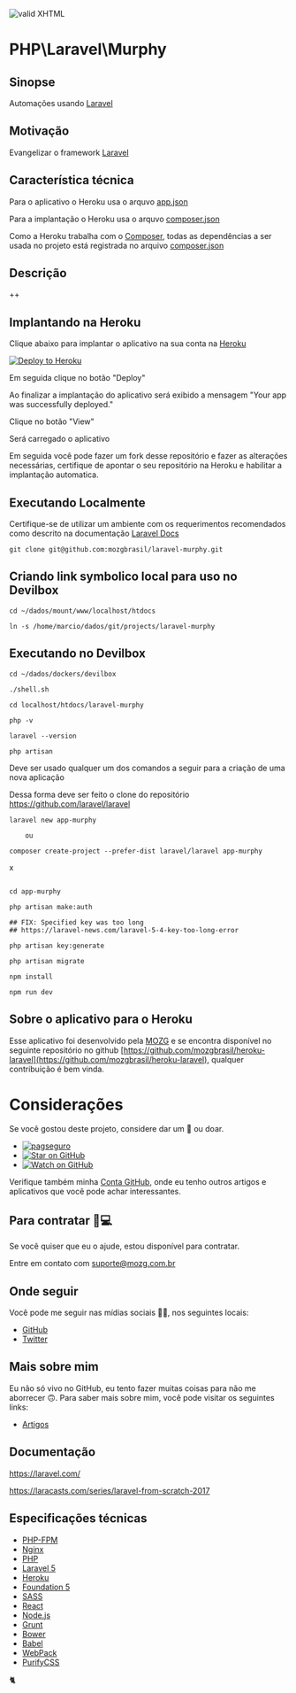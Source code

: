 [checkmark]: https://raw.githubusercontent.com/mozgbrasil/mozgbrasil.github.io/master/assets/images/logos/logo_32_32.png "MOZG"
![valid XHTML][checkmark]

[getcomposer]: https://getcomposer.org/
[uninstall-mods]: https://getcomposer.org/doc/03-cli.md#remove

# PHP\Laravel\Murphy

## Sinopse

Automações usando [Laravel](https://laravel.com/)

## Motivação

Evangelizar o framework [Laravel](https://laravel.com/)

## Característica técnica

Para o aplicativo o Heroku usa o arquvo [app.json](app.json)

Para a implantação o Heroku usa o arquvo [composer.json](composer.json)

Como a Heroku trabalha com o [Composer](https://getcomposer.org/), todas as dependências a ser usada no projeto está registrada no arquivo [composer.json](composer.json)

## Descrição

++

## Implantando na Heroku

Clique abaixo para implantar o aplicativo na sua conta na [Heroku](https://www.heroku.com/)

[![Deploy to Heroku](https://www.herokucdn.com/deploy/button.svg)](https://heroku.com/deploy?template=https://github.com/mozgbrasil/heroku-laravel)

Em seguida clique no botão "Deploy"

Ao finalizar a implantação do aplicativo será exibido a mensagem "Your app was successfully deployed."

Clique no botão "View"

Será carregado o aplicativo

Em seguida você pode fazer um fork desse repositório e fazer as alterações necessárias, certifique de apontar o seu repositório na Heroku e habilitar a implantação automatica.

## Executando Localmente

Certifique-se de utilizar um ambiente com os requerimentos recomendados como descrito na documentação [Laravel Docs](https://laravel.com/docs/5.7)

```
git clone git@github.com:mozgbrasil/laravel-murphy.git
```

## Criando link symbolico local para uso no Devilbox

```
cd ~/dados/mount/www/localhost/htdocs

ln -s /home/marcio/dados/git/projects/laravel-murphy
```

## Executando no Devilbox

```
cd ~/dados/dockers/devilbox

./shell.sh

cd localhost/htdocs/laravel-murphy

php -v

laravel --version

php artisan

```

Deve ser usado qualquer um dos comandos a seguir para a criação de uma nova aplicação

Dessa forma deve ser feito o clone do repositório https://github.com/laravel/laravel

```
laravel new app-murphy

    ou

composer create-project --prefer-dist laravel/laravel app-murphy
```

x

```

cd app-murphy

php artisan make:auth

## FIX: Specified key was too long
## https://laravel-news.com/laravel-5-4-key-too-long-error

php artisan key:generate

php artisan migrate

npm install

npm run dev

```

## Sobre o aplicativo para o Heroku

Esse aplicativo foi desenvolvido pela [MOZG](http://mozg.com.br/) e se encontra disponível no seguinte repositório no github [https://github.com/mozgbrasil/heroku-laravel](https://github.com/mozgbrasil/heroku-laravel), qualquer contribuição é bem vinda.

# Considerações

Se você gostou deste projeto, considere dar um 🌟 ou doar.

- [![pagseguro](https://stc.pagseguro.uol.com.br/public/img/botoes/doacoes/164x37-doar-assina.gif)](https://pagseguro.uol.com.br/checkout/v2/donation.html?currency=BRL&receiverEmail=mozgbrasil@gmail.com)
- [![Star on GitHub](https://img.shields.io/github/stars/mozgbrasil/heroku-laravel.svg?style=social)](https://github.com/mozgbrasil/heroku-laravel/stargazers)
- [![Watch on GitHub](https://img.shields.io/github/watchers/mozgbrasil/heroku-laravel.svg?style=social)](https://github.com/mozgbrasil/heroku-laravel/watchers)

Verifique também minha [Conta GitHub](https://github.com/mozgbrasil), onde eu tenho outros artigos e aplicativos que você pode achar interessantes.

## Para contratar 👨💻

Se você quiser que eu o ajude, estou disponível para contratar.

Entre em contato com suporte@mozg.com.br

## Onde seguir

Você pode me seguir nas mídias sociais 🐙😇, nos seguintes locais:

- [GitHub](https://github.com/mozgbrasil)
- [Twitter](https://twitter.com/mozgbrasil)

## Mais sobre mim

Eu não só vivo no GitHub, eu tento fazer muitas coisas para não me aborrecer 🙃. Para saber mais sobre mim, você pode visitar os seguintes links:

- [Artigos](http://mozg.com.br/artigos/)

## Documentação

https://laravel.com/

https://laracasts.com/series/laravel-from-scratch-2017

## Especificações técnicas

* [PHP-FPM](http://php-fpm.org/)
* [Nginx](https://www.nginx.com/)
* [PHP](http://php.net)
* [Laravel 5](http://laravel.com/docs)
* [Heroku](https://www.heroku.com/)
* [Foundation 5](http://foundation.zurb.com/)
* [SASS](http://sass-lang.com/)
* [React](https://facebook.github.io/react/)
* [Node.js](https://nodejs.org/)
* [Grunt](http://gruntjs.com/)
* [Bower](http://bower.io/)
* [Babel](https://babeljs.io/)
* [WebPack](http://webpack.github.io/)
* [PurifyCSS](https://github.com/purifycss/purifycss)

:cat2:
